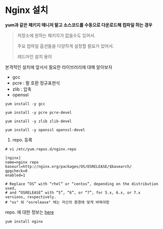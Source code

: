 # Nginx 설치

**yum과 같은 패키지 매니저 말고 소스코드를 수동으로 다운로드해 컴파일 하는 경우**

> 저장소에 원하는 패키지가 없을수도 있어서.
>
> 주요 컴파일 옵션들을 다양하게 설정할 필요가 있어서.
>
> 레드마인 설치 용이

본격적인 설치에 앞서서 필요한 라이브러리에 대해 알아보자

* gcc
* pcre : 펄 호환 정규표현식
* zlib : 압축 
* openssl

~~~shell
yum install -y gcc

yum install -y pcre pcre-devel

yum install -y zlib zlib-devel

yum install -y openssl openssl-devel
~~~



1. repo. 등록

~~~shell
# vi /etc/yum.repos.d/nginx.repo

[nginx]
name=nginx repo
baseurl=http://nginx.org/packages/OS/OSRELEASE/$basearch/
gpgcheck=0
enabled=1

# Replace “OS” with “rhel” or “centos”, depending on the distribution used, 
# and “OSRELEASE” with “5”, “6”, or “7”, for 5.x, 6.x, or 7.x versions, respectively.
# "os" 와 "osrelease" 에는 자신의 환경에 맞게 바꿔야함
~~~

repo. 에 대한 정보는 [here](http://nginx.org/en/linux_packages.html#stable)

~~~shell
yum install nginx
~~~

